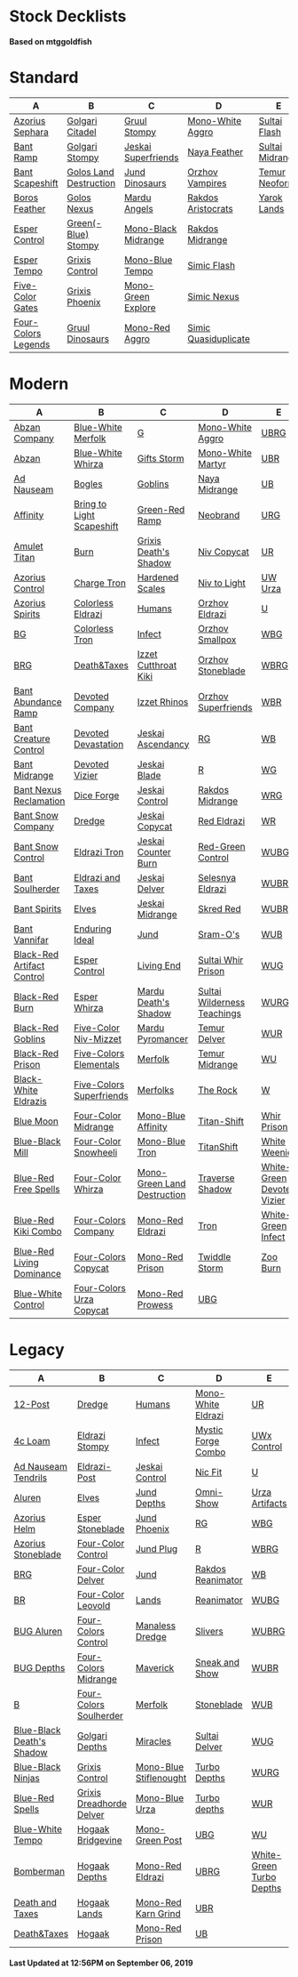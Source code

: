 # Stock Decklists
#### Based on mtggoldfish


# Standard

|                                    A                                     |                                       B                                        |                                    C                                     |                                     D                                      |                                E                                 |
|--------------------------------------------------------------------------|--------------------------------------------------------------------------------|--------------------------------------------------------------------------|----------------------------------------------------------------------------|------------------------------------------------------------------|
|[Azorius Sephara](./mtggoldfish/Standard/decks/Azorius_Sephara.md)        |[Golgari Citadel](./mtggoldfish/Standard/decks/Golgari_Citadel.md)              |[Gruul Stompy](./mtggoldfish/Standard/decks/Gruul_Stompy.md)              |[Mono-White Aggro](./mtggoldfish/Standard/decks/Mono-White_Aggro.md)        |[Sultai Flash](./mtggoldfish/Standard/decks/Sultai_Flash.md)      |
|[Bant Ramp](./mtggoldfish/Standard/decks/Bant_Ramp.md)                    |[Golgari Stompy](./mtggoldfish/Standard/decks/Golgari_Stompy.md)                |[Jeskai Superfriends](./mtggoldfish/Standard/decks/Jeskai_Superfriends.md)|[Naya Feather](./mtggoldfish/Standard/decks/Naya_Feather.md)                |[Sultai Midrange](./mtggoldfish/Standard/decks/Sultai_Midrange.md)|
|[Bant Scapeshift](./mtggoldfish/Standard/decks/Bant_Scapeshift.md)        |[Golos Land Destruction](./mtggoldfish/Standard/decks/Golos_Land_Destruction.md)|[Jund Dinosaurs](./mtggoldfish/Standard/decks/Jund_Dinosaurs.md)          |[Orzhov Vampires](./mtggoldfish/Standard/decks/Orzhov_Vampires.md)          |[Temur Neoform](./mtggoldfish/Standard/decks/Temur_Neoform.md)    |
|[Boros Feather](./mtggoldfish/Standard/decks/Boros_Feather.md)            |[Golos Nexus](./mtggoldfish/Standard/decks/Golos_Nexus.md)                      |[Mardu Angels](./mtggoldfish/Standard/decks/Mardu_Angels.md)              |[Rakdos Aristocrats](./mtggoldfish/Standard/decks/Rakdos_Aristocrats.md)    |[Yarok Lands](./mtggoldfish/Standard/decks/Yarok_Lands.md)        |
|[Esper Control](./mtggoldfish/Standard/decks/Esper_Control.md)            |[Green(-Blue) Stompy](./mtggoldfish/Standard/decks/Green(-Blue)_Stompy.md)      |[Mono-Black Midrange](./mtggoldfish/Standard/decks/Mono-Black_Midrange.md)|[Rakdos Midrange](./mtggoldfish/Standard/decks/Rakdos_Midrange.md)          |                                                                  |
|[Esper Tempo](./mtggoldfish/Standard/decks/Esper_Tempo.md)                |[Grixis Control](./mtggoldfish/Standard/decks/Grixis_Control.md)                |[Mono-Blue Tempo](./mtggoldfish/Standard/decks/Mono-Blue_Tempo.md)        |[Simic Flash](./mtggoldfish/Standard/decks/Simic_Flash.md)                  |                                                                  |
|[Five-Color Gates](./mtggoldfish/Standard/decks/Five-Color_Gates.md)      |[Grixis Phoenix](./mtggoldfish/Standard/decks/Grixis_Phoenix.md)                |[Mono-Green Explore](./mtggoldfish/Standard/decks/Mono-Green_Explore.md)  |[Simic Nexus](./mtggoldfish/Standard/decks/Simic_Nexus.md)                  |                                                                  |
|[Four-Colors Legends](./mtggoldfish/Standard/decks/Four-Colors_Legends.md)|[Gruul Dinosaurs](./mtggoldfish/Standard/decks/Gruul_Dinosaurs.md)              |[Mono-Red Aggro](./mtggoldfish/Standard/decks/Mono-Red_Aggro.md)          |[Simic Quasiduplicate](./mtggoldfish/Standard/decks/Simic_Quasiduplicate.md)|                                                                  |


# Modern

|                                          A                                           |                                         B                                          |                                           C                                            |                                           D                                            |                                          E                                           |
|--------------------------------------------------------------------------------------|------------------------------------------------------------------------------------|----------------------------------------------------------------------------------------|----------------------------------------------------------------------------------------|--------------------------------------------------------------------------------------|
|[Abzan Company](./mtggoldfish/Modern/decks/Abzan_Company.md)                          |[Blue-White Merfolk](./mtggoldfish/Modern/decks/Blue-White_Merfolk.md)              |[G](./mtggoldfish/Modern/decks/G.md)                                                    |[Mono-White Aggro](./mtggoldfish/Modern/decks/Mono-White_Aggro.md)                      |[UBRG](./mtggoldfish/Modern/decks/UBRG.md)                                            |
|[Abzan](./mtggoldfish/Modern/decks/Abzan.md)                                          |[Blue-White Whirza](./mtggoldfish/Modern/decks/Blue-White_Whirza.md)                |[Gifts Storm](./mtggoldfish/Modern/decks/Gifts_Storm.md)                                |[Mono-White Martyr](./mtggoldfish/Modern/decks/Mono-White_Martyr.md)                    |[UBR](./mtggoldfish/Modern/decks/UBR.md)                                              |
|[Ad Nauseam](./mtggoldfish/Modern/decks/Ad_Nauseam.md)                                |[Bogles](./mtggoldfish/Modern/decks/Bogles.md)                                      |[Goblins](./mtggoldfish/Modern/decks/Goblins.md)                                        |[Naya Midrange](./mtggoldfish/Modern/decks/Naya_Midrange.md)                            |[UB](./mtggoldfish/Modern/decks/UB.md)                                                |
|[Affinity](./mtggoldfish/Modern/decks/Affinity.md)                                    |[Bring to Light Scapeshift](./mtggoldfish/Modern/decks/Bring_to_Light_Scapeshift.md)|[Green-Red Ramp](./mtggoldfish/Modern/decks/Green-Red_Ramp.md)                          |[Neobrand](./mtggoldfish/Modern/decks/Neobrand.md)                                      |[URG](./mtggoldfish/Modern/decks/URG.md)                                              |
|[Amulet Titan](./mtggoldfish/Modern/decks/Amulet_Titan.md)                            |[Burn](./mtggoldfish/Modern/decks/Burn.md)                                          |[Grixis Death's Shadow](./mtggoldfish/Modern/decks/Grixis_Death's_Shadow.md)            |[Niv Copycat](./mtggoldfish/Modern/decks/Niv_Copycat.md)                                |[UR](./mtggoldfish/Modern/decks/UR.md)                                                |
|[Azorius Control](./mtggoldfish/Modern/decks/Azorius_Control.md)                      |[Charge Tron](./mtggoldfish/Modern/decks/Charge_Tron.md)                            |[Hardened Scales](./mtggoldfish/Modern/decks/Hardened_Scales.md)                        |[Niv to Light](./mtggoldfish/Modern/decks/Niv_to_Light.md)                              |[UW Urza](./mtggoldfish/Modern/decks/UW_Urza.md)                                      |
|[Azorius Spirits](./mtggoldfish/Modern/decks/Azorius_Spirits.md)                      |[Colorless Eldrazi](./mtggoldfish/Modern/decks/Colorless_Eldrazi.md)                |[Humans](./mtggoldfish/Modern/decks/Humans.md)                                          |[Orzhov Eldrazi](./mtggoldfish/Modern/decks/Orzhov_Eldrazi.md)                          |[U](./mtggoldfish/Modern/decks/U.md)                                                  |
|[BG](./mtggoldfish/Modern/decks/BG.md)                                                |[Colorless Tron](./mtggoldfish/Modern/decks/Colorless_Tron.md)                      |[Infect](./mtggoldfish/Modern/decks/Infect.md)                                          |[Orzhov Smallpox](./mtggoldfish/Modern/decks/Orzhov_Smallpox.md)                        |[WBG](./mtggoldfish/Modern/decks/WBG.md)                                              |
|[BRG](./mtggoldfish/Modern/decks/BRG.md)                                              |[Death&amp;Taxes](./mtggoldfish/Modern/decks/Death&amp;Taxes.md)                    |[Izzet Cutthroat Kiki](./mtggoldfish/Modern/decks/Izzet_Cutthroat_Kiki.md)              |[Orzhov Stoneblade](./mtggoldfish/Modern/decks/Orzhov_Stoneblade.md)                    |[WBRG](./mtggoldfish/Modern/decks/WBRG.md)                                            |
|[Bant Abundance Ramp](./mtggoldfish/Modern/decks/Bant_Abundance_Ramp.md)              |[Devoted Company](./mtggoldfish/Modern/decks/Devoted_Company.md)                    |[Izzet Rhinos](./mtggoldfish/Modern/decks/Izzet_Rhinos.md)                              |[Orzhov Superfriends](./mtggoldfish/Modern/decks/Orzhov_Superfriends.md)                |[WBR](./mtggoldfish/Modern/decks/WBR.md)                                              |
|[Bant Creature Control](./mtggoldfish/Modern/decks/Bant_Creature_Control.md)          |[Devoted Devastation](./mtggoldfish/Modern/decks/Devoted_Devastation.md)            |[Jeskai Ascendancy](./mtggoldfish/Modern/decks/Jeskai_Ascendancy.md)                    |[RG](./mtggoldfish/Modern/decks/RG.md)                                                  |[WB](./mtggoldfish/Modern/decks/WB.md)                                                |
|[Bant Midrange](./mtggoldfish/Modern/decks/Bant_Midrange.md)                          |[Devoted Vizier](./mtggoldfish/Modern/decks/Devoted_Vizier.md)                      |[Jeskai Blade](./mtggoldfish/Modern/decks/Jeskai_Blade.md)                              |[R](./mtggoldfish/Modern/decks/R.md)                                                    |[WG](./mtggoldfish/Modern/decks/WG.md)                                                |
|[Bant Nexus Reclamation](./mtggoldfish/Modern/decks/Bant_Nexus_Reclamation.md)        |[Dice Forge](./mtggoldfish/Modern/decks/Dice_Forge.md)                              |[Jeskai Control](./mtggoldfish/Modern/decks/Jeskai_Control.md)                          |[Rakdos Midrange](./mtggoldfish/Modern/decks/Rakdos_Midrange.md)                        |[WRG](./mtggoldfish/Modern/decks/WRG.md)                                              |
|[Bant Snow Company](./mtggoldfish/Modern/decks/Bant_Snow_Company.md)                  |[Dredge](./mtggoldfish/Modern/decks/Dredge.md)                                      |[Jeskai Copycat](./mtggoldfish/Modern/decks/Jeskai_Copycat.md)                          |[Red Eldrazi](./mtggoldfish/Modern/decks/Red_Eldrazi.md)                                |[WR](./mtggoldfish/Modern/decks/WR.md)                                                |
|[Bant Snow Control](./mtggoldfish/Modern/decks/Bant_Snow_Control.md)                  |[Eldrazi Tron](./mtggoldfish/Modern/decks/Eldrazi_Tron.md)                          |[Jeskai Counter Burn](./mtggoldfish/Modern/decks/Jeskai_Counter_Burn.md)                |[Red-Green Control](./mtggoldfish/Modern/decks/Red-Green_Control.md)                    |[WUBG](./mtggoldfish/Modern/decks/WUBG.md)                                            |
|[Bant Soulherder](./mtggoldfish/Modern/decks/Bant_Soulherder.md)                      |[Eldrazi and Taxes](./mtggoldfish/Modern/decks/Eldrazi_and_Taxes.md)                |[Jeskai Delver](./mtggoldfish/Modern/decks/Jeskai_Delver.md)                            |[Selesnya Eldrazi](./mtggoldfish/Modern/decks/Selesnya_Eldrazi.md)                      |[WUBRG](./mtggoldfish/Modern/decks/WUBRG.md)                                          |
|[Bant Spirits](./mtggoldfish/Modern/decks/Bant_Spirits.md)                            |[Elves](./mtggoldfish/Modern/decks/Elves.md)                                        |[Jeskai Midrange](./mtggoldfish/Modern/decks/Jeskai_Midrange.md)                        |[Skred Red](./mtggoldfish/Modern/decks/Skred_Red.md)                                    |[WUBR](./mtggoldfish/Modern/decks/WUBR.md)                                            |
|[Bant Vannifar](./mtggoldfish/Modern/decks/Bant_Vannifar.md)                          |[Enduring Ideal](./mtggoldfish/Modern/decks/Enduring_Ideal.md)                      |[Jund](./mtggoldfish/Modern/decks/Jund.md)                                              |[Sram-O's](./mtggoldfish/Modern/decks/Sram-O's.md)                                      |[WUB](./mtggoldfish/Modern/decks/WUB.md)                                              |
|[Black-Red Artifact Control](./mtggoldfish/Modern/decks/Black-Red_Artifact_Control.md)|[Esper Control](./mtggoldfish/Modern/decks/Esper_Control.md)                        |[Living End](./mtggoldfish/Modern/decks/Living_End.md)                                  |[Sultai Whir Prison](./mtggoldfish/Modern/decks/Sultai_Whir_Prison.md)                  |[WUG](./mtggoldfish/Modern/decks/WUG.md)                                              |
|[Black-Red Burn](./mtggoldfish/Modern/decks/Black-Red_Burn.md)                        |[Esper Whirza](./mtggoldfish/Modern/decks/Esper_Whirza.md)                          |[Mardu Death's Shadow](./mtggoldfish/Modern/decks/Mardu_Death's_Shadow.md)              |[Sultai Wilderness Teachings](./mtggoldfish/Modern/decks/Sultai_Wilderness_Teachings.md)|[WURG](./mtggoldfish/Modern/decks/WURG.md)                                            |
|[Black-Red Goblins](./mtggoldfish/Modern/decks/Black-Red_Goblins.md)                  |[Five-Color Niv-Mizzet](./mtggoldfish/Modern/decks/Five-Color_Niv-Mizzet.md)        |[Mardu Pyromancer](./mtggoldfish/Modern/decks/Mardu_Pyromancer.md)                      |[Temur Delver](./mtggoldfish/Modern/decks/Temur_Delver.md)                              |[WUR](./mtggoldfish/Modern/decks/WUR.md)                                              |
|[Black-Red Prison](./mtggoldfish/Modern/decks/Black-Red_Prison.md)                    |[Five-Colors Elementals](./mtggoldfish/Modern/decks/Five-Colors_Elementals.md)      |[Merfolk](./mtggoldfish/Modern/decks/Merfolk.md)                                        |[Temur Midrange](./mtggoldfish/Modern/decks/Temur_Midrange.md)                          |[WU](./mtggoldfish/Modern/decks/WU.md)                                                |
|[Black-White Eldrazis](./mtggoldfish/Modern/decks/Black-White_Eldrazis.md)            |[Five-Colors Superfriends](./mtggoldfish/Modern/decks/Five-Colors_Superfriends.md)  |[Merfolks](./mtggoldfish/Modern/decks/Merfolks.md)                                      |[The Rock](./mtggoldfish/Modern/decks/The_Rock.md)                                      |[W](./mtggoldfish/Modern/decks/W.md)                                                  |
|[Blue Moon](./mtggoldfish/Modern/decks/Blue_Moon.md)                                  |[Four-Color Midrange](./mtggoldfish/Modern/decks/Four-Color_Midrange.md)            |[Mono-Blue Affinity](./mtggoldfish/Modern/decks/Mono-Blue_Affinity.md)                  |[Titan-Shift](./mtggoldfish/Modern/decks/Titan-Shift.md)                                |[Whir Prison](./mtggoldfish/Modern/decks/Whir_Prison.md)                              |
|[Blue-Black Mill](./mtggoldfish/Modern/decks/Blue-Black_Mill.md)                      |[Four-Color Snowheeli](./mtggoldfish/Modern/decks/Four-Color_Snowheeli.md)          |[Mono-Blue Tron](./mtggoldfish/Modern/decks/Mono-Blue_Tron.md)                          |[TitanShift](./mtggoldfish/Modern/decks/TitanShift.md)                                  |[White Weenie](./mtggoldfish/Modern/decks/White_Weenie.md)                            |
|[Blue-Red Free Spells](./mtggoldfish/Modern/decks/Blue-Red_Free_Spells.md)            |[Four-Color Whirza](./mtggoldfish/Modern/decks/Four-Color_Whirza.md)                |[Mono-Green Land Destruction](./mtggoldfish/Modern/decks/Mono-Green_Land_Destruction.md)|[Traverse Shadow](./mtggoldfish/Modern/decks/Traverse_Shadow.md)                        |[White-Green Devoted Vizier](./mtggoldfish/Modern/decks/White-Green_Devoted_Vizier.md)|
|[Blue-Red Kiki Combo](./mtggoldfish/Modern/decks/Blue-Red_Kiki_Combo.md)              |[Four-Colors Company](./mtggoldfish/Modern/decks/Four-Colors_Company.md)            |[Mono-Red Eldrazi](./mtggoldfish/Modern/decks/Mono-Red_Eldrazi.md)                      |[Tron](./mtggoldfish/Modern/decks/Tron.md)                                              |[White-Green Infect](./mtggoldfish/Modern/decks/White-Green_Infect.md)                |
|[Blue-Red Living Dominance](./mtggoldfish/Modern/decks/Blue-Red_Living_Dominance.md)  |[Four-Colors Copycat](./mtggoldfish/Modern/decks/Four-Colors_Copycat.md)            |[Mono-Red Prison](./mtggoldfish/Modern/decks/Mono-Red_Prison.md)                        |[Twiddle Storm](./mtggoldfish/Modern/decks/Twiddle_Storm.md)                            |[Zoo Burn](./mtggoldfish/Modern/decks/Zoo_Burn.md)                                    |
|[Blue-White Control](./mtggoldfish/Modern/decks/Blue-White_Control.md)                |[Four-Colors Urza Copycat](./mtggoldfish/Modern/decks/Four-Colors_Urza_Copycat.md)  |[Mono-Red Prowess](./mtggoldfish/Modern/decks/Mono-Red_Prowess.md)                      |[UBG](./mtggoldfish/Modern/decks/UBG.md)                                                |                                                                                      |


# Legacy

|                                         A                                          |                                        B                                         |                                      C                                       |                                  D                                   |                                        E                                         |
|------------------------------------------------------------------------------------|----------------------------------------------------------------------------------|------------------------------------------------------------------------------|----------------------------------------------------------------------|----------------------------------------------------------------------------------|
|[12-Post](./mtggoldfish/Legacy/decks/12-Post.md)                                    |[Dredge](./mtggoldfish/Legacy/decks/Dredge.md)                                    |[Humans](./mtggoldfish/Legacy/decks/Humans.md)                                |[Mono-White Eldrazi](./mtggoldfish/Legacy/decks/Mono-White_Eldrazi.md)|[UR](./mtggoldfish/Legacy/decks/UR.md)                                            |
|[4c Loam](./mtggoldfish/Legacy/decks/4c_Loam.md)                                    |[Eldrazi Stompy](./mtggoldfish/Legacy/decks/Eldrazi_Stompy.md)                    |[Infect](./mtggoldfish/Legacy/decks/Infect.md)                                |[Mystic Forge Combo](./mtggoldfish/Legacy/decks/Mystic_Forge_Combo.md)|[UWx Control](./mtggoldfish/Legacy/decks/UWx_Control.md)                          |
|[Ad Nauseam Tendrils](./mtggoldfish/Legacy/decks/Ad_Nauseam_Tendrils.md)            |[Eldrazi-Post](./mtggoldfish/Legacy/decks/Eldrazi-Post.md)                        |[Jeskai Control](./mtggoldfish/Legacy/decks/Jeskai_Control.md)                |[Nic Fit](./mtggoldfish/Legacy/decks/Nic_Fit.md)                      |[U](./mtggoldfish/Legacy/decks/U.md)                                              |
|[Aluren](./mtggoldfish/Legacy/decks/Aluren.md)                                      |[Elves](./mtggoldfish/Legacy/decks/Elves.md)                                      |[Jund Depths](./mtggoldfish/Legacy/decks/Jund_Depths.md)                      |[Omni-Show](./mtggoldfish/Legacy/decks/Omni-Show.md)                  |[Urza Artifacts](./mtggoldfish/Legacy/decks/Urza_Artifacts.md)                    |
|[Azorius Helm](./mtggoldfish/Legacy/decks/Azorius_Helm.md)                          |[Esper Stoneblade](./mtggoldfish/Legacy/decks/Esper_Stoneblade.md)                |[Jund Phoenix](./mtggoldfish/Legacy/decks/Jund_Phoenix.md)                    |[RG](./mtggoldfish/Legacy/decks/RG.md)                                |[WBG](./mtggoldfish/Legacy/decks/WBG.md)                                          |
|[Azorius Stoneblade](./mtggoldfish/Legacy/decks/Azorius_Stoneblade.md)              |[Four-Color Control](./mtggoldfish/Legacy/decks/Four-Color_Control.md)            |[Jund Plug](./mtggoldfish/Legacy/decks/Jund_Plug.md)                          |[R](./mtggoldfish/Legacy/decks/R.md)                                  |[WBRG](./mtggoldfish/Legacy/decks/WBRG.md)                                        |
|[BRG](./mtggoldfish/Legacy/decks/BRG.md)                                            |[Four-Color Delver](./mtggoldfish/Legacy/decks/Four-Color_Delver.md)              |[Jund](./mtggoldfish/Legacy/decks/Jund.md)                                    |[Rakdos Reanimator](./mtggoldfish/Legacy/decks/Rakdos_Reanimator.md)  |[WB](./mtggoldfish/Legacy/decks/WB.md)                                            |
|[BR](./mtggoldfish/Legacy/decks/BR.md)                                              |[Four-Color Leovold](./mtggoldfish/Legacy/decks/Four-Color_Leovold.md)            |[Lands](./mtggoldfish/Legacy/decks/Lands.md)                                  |[Reanimator](./mtggoldfish/Legacy/decks/Reanimator.md)                |[WUBG](./mtggoldfish/Legacy/decks/WUBG.md)                                        |
|[BUG Aluren](./mtggoldfish/Legacy/decks/BUG_Aluren.md)                              |[Four-Colors Control](./mtggoldfish/Legacy/decks/Four-Colors_Control.md)          |[Manaless Dredge](./mtggoldfish/Legacy/decks/Manaless_Dredge.md)              |[Slivers](./mtggoldfish/Legacy/decks/Slivers.md)                      |[WUBRG](./mtggoldfish/Legacy/decks/WUBRG.md)                                      |
|[BUG Depths](./mtggoldfish/Legacy/decks/BUG_Depths.md)                              |[Four-Colors Midrange](./mtggoldfish/Legacy/decks/Four-Colors_Midrange.md)        |[Maverick](./mtggoldfish/Legacy/decks/Maverick.md)                            |[Sneak and Show](./mtggoldfish/Legacy/decks/Sneak_and_Show.md)        |[WUBR](./mtggoldfish/Legacy/decks/WUBR.md)                                        |
|[B](./mtggoldfish/Legacy/decks/B.md)                                                |[Four-Colors Soulherder](./mtggoldfish/Legacy/decks/Four-Colors_Soulherder.md)    |[Merfolk](./mtggoldfish/Legacy/decks/Merfolk.md)                              |[Stoneblade](./mtggoldfish/Legacy/decks/Stoneblade.md)                |[WUB](./mtggoldfish/Legacy/decks/WUB.md)                                          |
|[Blue-Black Death's Shadow](./mtggoldfish/Legacy/decks/Blue-Black_Death's_Shadow.md)|[Golgari Depths](./mtggoldfish/Legacy/decks/Golgari_Depths.md)                    |[Miracles](./mtggoldfish/Legacy/decks/Miracles.md)                            |[Sultai Delver](./mtggoldfish/Legacy/decks/Sultai_Delver.md)          |[WUG](./mtggoldfish/Legacy/decks/WUG.md)                                          |
|[Blue-Black Ninjas](./mtggoldfish/Legacy/decks/Blue-Black_Ninjas.md)                |[Grixis Control](./mtggoldfish/Legacy/decks/Grixis_Control.md)                    |[Mono-Blue Stiflenought](./mtggoldfish/Legacy/decks/Mono-Blue_Stiflenought.md)|[Turbo Depths](./mtggoldfish/Legacy/decks/Turbo_Depths.md)            |[WURG](./mtggoldfish/Legacy/decks/WURG.md)                                        |
|[Blue-Red Spells](./mtggoldfish/Legacy/decks/Blue-Red_Spells.md)                    |[Grixis Dreadhorde Delver](./mtggoldfish/Legacy/decks/Grixis_Dreadhorde_Delver.md)|[Mono-Blue Urza](./mtggoldfish/Legacy/decks/Mono-Blue_Urza.md)                |[Turbo depths](./mtggoldfish/Legacy/decks/Turbo_depths.md)            |[WUR](./mtggoldfish/Legacy/decks/WUR.md)                                          |
|[Blue-White Tempo](./mtggoldfish/Legacy/decks/Blue-White_Tempo.md)                  |[Hogaak Bridgevine](./mtggoldfish/Legacy/decks/Hogaak_Bridgevine.md)              |[Mono-Green Post](./mtggoldfish/Legacy/decks/Mono-Green_Post.md)              |[UBG](./mtggoldfish/Legacy/decks/UBG.md)                              |[WU](./mtggoldfish/Legacy/decks/WU.md)                                            |
|[Bomberman](./mtggoldfish/Legacy/decks/Bomberman.md)                                |[Hogaak Depths](./mtggoldfish/Legacy/decks/Hogaak_Depths.md)                      |[Mono-Red Eldrazi](./mtggoldfish/Legacy/decks/Mono-Red_Eldrazi.md)            |[UBRG](./mtggoldfish/Legacy/decks/UBRG.md)                            |[White-Green Turbo Depths](./mtggoldfish/Legacy/decks/White-Green_Turbo_Depths.md)|
|[Death and Taxes](./mtggoldfish/Legacy/decks/Death_and_Taxes.md)                    |[Hogaak Lands](./mtggoldfish/Legacy/decks/Hogaak_Lands.md)                        |[Mono-Red Karn Grind](./mtggoldfish/Legacy/decks/Mono-Red_Karn_Grind.md)      |[UBR](./mtggoldfish/Legacy/decks/UBR.md)                              |                                                                                  |
|[Death&amp;Taxes](./mtggoldfish/Legacy/decks/Death&amp;Taxes.md)                    |[Hogaak](./mtggoldfish/Legacy/decks/Hogaak.md)                                    |[Mono-Red Prison](./mtggoldfish/Legacy/decks/Mono-Red_Prison.md)              |[UB](./mtggoldfish/Legacy/decks/UB.md)                                |                                                                                  |



#### Last Updated at 12:56PM on September 06, 2019